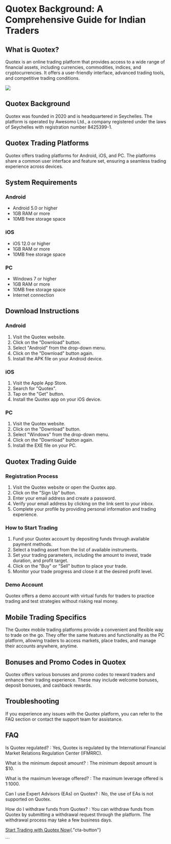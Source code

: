 # Quotex Background: A Comprehensive Guide for Indian Traders

## What is Quotex?

Quotex is an online trading platform that provides access to a wide
range of financial assets, including currencies, commodities, indices,
and cryptocurrencies. It offers a user-friendly interface, advanced
trading tools, and competitive trading conditions.

[![](https://static.quotex.io/files/4_en/300_250.jpg)](https://traff.sbs/brokerqxlid)

## Quotex Background

Quotex was founded in 2020 and is headquartered in Seychelles. The
platform is operated by Awesomo Ltd., a company registered under the
laws of Seychelles with registration number 8425399-1.

## Quotex Trading Platforms

Quotex offers trading platforms for Android, iOS, and PC. The platforms
share a common user interface and feature set, ensuring a seamless
trading experience across devices.

## System Requirements

### Android

-   Android 5.0 or higher
-   1GB RAM or more
-   10MB free storage space

### iOS

-   iOS 12.0 or higher
-   1GB RAM or more
-   10MB free storage space

### PC

-   Windows 7 or higher
-   1GB RAM or more
-   10MB free storage space
-   Internet connection

## Download Instructions

### Android

1.  Visit the Quotex website.
2.  Click on the "Download" button.
3.  Select "Android" from the drop-down menu.
4.  Click on the "Download" button again.
5.  Install the APK file on your Android device.

### iOS

1.  Visit the Apple App Store.
2.  Search for "Quotex".
3.  Tap on the "Get" button.
4.  Install the Quotex app on your iOS device.

### PC

1.  Visit the Quotex website.
2.  Click on the "Download" button.
3.  Select "Windows" from the drop-down menu.
4.  Click on the "Download" button again.
5.  Install the EXE file on your PC.

## Quotex Trading Guide

### Registration Process

1.  Visit the Quotex website or open the Quotex app.
2.  Click on the "Sign Up" button.
3.  Enter your email address and create a password.
4.  Verify your email address by clicking on the link sent to your
    inbox.
5.  Complete your profile by providing personal information and trading
    experience.

### How to Start Trading

1.  Fund your Quotex account by depositing funds through available
    payment methods.
2.  Select a trading asset from the list of available instruments.
3.  Set your trading parameters, including the amount to invest, trade
    duration, and profit target.
4.  Click on the "Buy" or "Sell" button to place your trade.
5.  Monitor your trade progress and close it at the desired profit
    level.

### Demo Account

Quotex offers a demo account with virtual funds for traders to practice
trading and test strategies without risking real money.

## Mobile Trading Specifics

The Quotex mobile trading platforms provide a convenient and flexible
way to trade on the go. They offer the same features and functionality
as the PC platform, allowing traders to access markets, place trades,
and manage their accounts anywhere, anytime.

## Bonuses and Promo Codes in Quotex

Quotex offers various bonuses and promo codes to reward traders and
enhance their trading experience. These may include welcome bonuses,
deposit bonuses, and cashback rewards.

## Troubleshooting

If you experience any issues with the Quotex platform, you can refer to
the FAQ section or contact the support team for assistance.

## FAQ

Is Quotex regulated?
:   Yes, Quotex is regulated by the International Financial Market
    Relations Regulation Center (IFMRRC).

What is the minimum deposit amount?
:   The minimum deposit amount is \$10.

What is the maximum leverage offered?
:   The maximum leverage offered is 1:1000.

Can I use Expert Advisors (EAs) on Quotex?
:   No, the use of EAs is not supported on Quotex.

How do I withdraw funds from Quotex?
:   You can withdraw funds from Quotex by submitting a withdrawal
    request through the platform. The withdrawal process may take a few
    business days.

[Start Trading with Quotex
Now](\%22https://traff.sbs/brokerqxsignup\%22){."cta-button"}

\`\`\`

